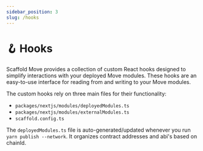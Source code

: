 ```yaml
---
sidebar_position: 3 
slug: /hooks
---
```


# 🪝 Hooks

Scaffold Move provides a collection of custom React hooks designed to simplify interactions with your deployed Move modules. These hooks are an easy-to-use interface for reading from and writing to your Move modules.

The custom hooks rely on three main files for their functionality:

* `packages/nextjs/modules/deployedModules.ts`
* `packages/nextjs/modules/externalModules.ts`
* `scaffold.config.ts`

The `deployedModules.ts` file is auto-generated/updated whenever you run `yarn publish --network`. It organizes contract addresses and abi's based on chainId. 
